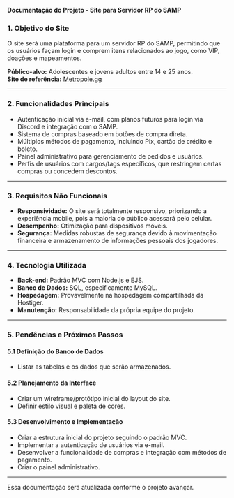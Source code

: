**Documentação do Projeto - Site para Servidor RP do SAMP**

### 1. Objetivo do Site
O site será uma plataforma para um servidor RP do SAMP, permitindo que os usuários façam login e comprem itens relacionados ao jogo, como VIP, doações e mapeamentos.

**Público-alvo:** Adolescentes e jovens adultos entre 14 e 25 anos.  
**Site de referência:** [Metropole.gg](https://metropole.gg)

---

### 2. Funcionalidades Principais
- Autenticação inicial via e-mail, com planos futuros para login via Discord e integração com o SAMP.
- Sistema de compras baseado em botões de compra direta.
- Múltiplos métodos de pagamento, incluindo Pix, cartão de crédito e boleto.
- Painel administrativo para gerenciamento de pedidos e usuários.
- Perfis de usuários com cargos/tags específicos, que restringem certas compras ou concedem descontos.

---

### 3. Requisitos Não Funcionais
- **Responsividade:** O site será totalmente responsivo, priorizando a experiência mobile, pois a maioria do público acessará pelo celular.
- **Desempenho:** Otimização para dispositivos móveis.
- **Segurança:** Medidas robustas de segurança devido à movimentação financeira e armazenamento de informações pessoais dos jogadores.

---

### 4. Tecnologia Utilizada
- **Back-end:** Padrão MVC com Node.js e EJS.
- **Banco de Dados:** SQL, especificamente MySQL.
- **Hospedagem:** Provavelmente na hospedagem compartilhada da Hostiger.
- **Manutenção:** Responsabilidade da própria equipe do projeto.

---

### 5. Pendências e Próximos Passos
#### 5.1 Definição do Banco de Dados
- Listar as tabelas e os dados que serão armazenados.

#### 5.2 Planejamento da Interface
- Criar um wireframe/protótipo inicial do layout do site.
- Definir estilo visual e paleta de cores.

#### 5.3 Desenvolvimento e Implementação
- Criar a estrutura inicial do projeto seguindo o padrão MVC.
- Implementar a autenticação de usuários via e-mail.
- Desenvolver a funcionalidade de compras e integração com métodos de pagamento.
- Criar o painel administrativo.

---

Essa documentação será atualizada conforme o projeto avançar.

